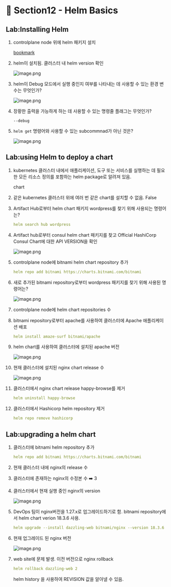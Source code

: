 # 🍨 Section12 - Helm Basics

## Lab:Installing Helm

1. controlplane node 위에 helm 패키지 설치

    [bookmark](https://helm.sh/docs/intro/install/#from-script)

2. helm이 설치됨. 클러스터 내 helm version 확인

    ![image.png](https://prod-files-secure.s3.us-west-2.amazonaws.com/b2ea2032-00e9-4883-a13b-cb03cf5b2334/c9bdd932-487b-48fe-a79d-59ac5065d76a/image.png?X-Amz-Algorithm=AWS4-HMAC-SHA256&X-Amz-Content-Sha256=UNSIGNED-PAYLOAD&X-Amz-Credential=ASIAZI2LB466YUOZN45H%2F20250327%2Fus-west-2%2Fs3%2Faws4_request&X-Amz-Date=20250327T141156Z&X-Amz-Expires=3600&X-Amz-Security-Token=IQoJb3JpZ2luX2VjEN7%2F%2F%2F%2F%2F%2F%2F%2F%2F%2FwEaCXVzLXdlc3QtMiJHMEUCIQDrhhmSHuGghUnAYrFO8lEp8qghkcr2uMuLL%2FOummMNZgIgKa1ExcYxG0q9vqr9f3UQgxFHkSFwuewIAANEVfLNbcYq%2FwMIRxAAGgw2Mzc0MjMxODM4MDUiDMU8ezcRm6h7vDXjDSrcAySMS1fJVC4LWnZHRqDnTT4hynUKdXrZXZNV8c5thjoNFWBk9aqWDHuNVsy7VvmjbU3DAfR2TihgSXuNUOh7CBQ1YB%2FSOkgiJou7%2FSJQ0G5yJxYW3XY6%2FTfS3x1zbXocZuOQgu7WAywhkLrWGEUGiGcLoPlOZiCQ5iHxqz9V0bPT5CVeAa7ZtCEZs3ad%2Bm6XkouWcqXOPb74rZWO7gWT%2Fz9RBs%2FUAQoZMuYxKCU86GOCKVfbyiy%2Fn%2BClpBoEgye8%2FgWHRdmebdztFKVtx2kOwxU9WMtN4MS5PgRQ%2BoAiuZfOXxnb0dUyi0jzV4S9HkBZSQ4aSYUnDBTFn7d7Bb0wFAO1Fo8YTRCB4iRP26%2FnO4otvBwYa%2Fxy7QI8hUxeKkE7r9F0YiDbnq2pwIUxaU0stNLmlU%2BxixHb77PyAPGm9x9qwnk%2F1X0Yf8Cf%2BwF07y0j34BkUYg8caVGmJZ8nWKEXuYFsQiWPWKbLA%2FdaTFv6ZbZI0hqZjUmsAOgXJ61taHf8qkPndWgCneRiUws9tgR2AXm%2FkUcTgURmi9Sq6JEiLz14VsFEGhIhDPyeRyndDqMXjaMtgTIg3585%2FS%2FCvNeJuCaOuQ7tvLKZJsmKnXLuJjc4uaGdyOsjGBTTf0IMPCwlb8GOqUBGPbwPoqFr73kKFaYMJqHRV49RgPySw%2BSLf3TLnKuYf68R%2B58Hlg%2FuIouKQZlyfaysR3%2FenCf1cql3HzBC%2BwDI5DoqVvUluRxdg3QSVIujwrV3Rt9uqrrpb0IeRr1gLinIYMNLnJpDbLKFhCoPhABMZWV3qfEVtbdnx8v1Tzol%2Bs%2BekiTDNKpZ7oP7dtbfhhPQLxaoJ22WrgqG%2BJcbGlFekkbm0lO&X-Amz-Signature=dbb250a620eb25bda07a567d003f3d3015ebc17c021d6d84f8599dedebd82d4a&X-Amz-SignedHeaders=host&x-id=GetObject)

3. helm이 Debug 모드에서 실행 중인지 여부를 나타내는 데 사용할 수 있는 환경 변수는 무엇인가?

    ![image.png](https://prod-files-secure.s3.us-west-2.amazonaws.com/b2ea2032-00e9-4883-a13b-cb03cf5b2334/69ca795c-9f38-4d08-ab29-52d6ec8dfe45/image.png?X-Amz-Algorithm=AWS4-HMAC-SHA256&X-Amz-Content-Sha256=UNSIGNED-PAYLOAD&X-Amz-Credential=ASIAZI2LB466QGQCGWWY%2F20250327%2Fus-west-2%2Fs3%2Faws4_request&X-Amz-Date=20250327T141156Z&X-Amz-Expires=3600&X-Amz-Security-Token=IQoJb3JpZ2luX2VjEN7%2F%2F%2F%2F%2F%2F%2F%2F%2F%2FwEaCXVzLXdlc3QtMiJHMEUCIELUZ1WsdYpzZEtep8Whb9%2BkQSy%2B7xf0kIaSSv62ViNVAiEAufqXKH5z2Wy%2B1UACtLn34vwbXCSkwD3KgGeO43ZYFtgq%2FwMIRxAAGgw2Mzc0MjMxODM4MDUiDE5ymaHjVlt3iQcyPyrcAwbPIZlFro9bt3%2BQozqaVkNRSDzKWCx0X3AKWhgAg8PVQAgLiugsn38CLZPNWjzltVNo0OCiYroboCGn30%2BOQ9DK7LeHVowSA89wpnVUn2ZPsL8j8hbKd7qXf%2Bk5NPd%2Bsn3YdYEUGvtus8Sr2W78%2B1dOPfKrwDAquFJudtixrsZIdrpycL8kYAzgXlScPL8MrWFyuWuO0ftqNUom2SZ2Tw1kXPjQPFO2shv7ZG04pbet2R2dBsm3L%2FXkHlV9tkiABWnzjIH8vIt3A10GVHi1iNW0jS%2BK%2FjFRUeXq4GCdSAYHkkXQ6aNY7Rfj2b53emaOshZuSZ3WF4IBwXYxHIB3rEoGtbEpNOVIkZTXR%2BoKjwCI6D1G7sk7RQkPFiFG4L5E44HBBmrrEoxFtC8ofjTXjFyu9rvtNRS5bgKS3RDFdkOE0JqPeaZ4luV39EnXgo44p6kaZxVbxyzt%2Fmo4dTR5Z1ZAq6EUiuFpHcoo1S21rPxHZ%2FZGJ8PyljZ65V8QIGBxDbB6NOEwpQUXloVKtrzKzmaOpT5%2FssGDOJDhAlLzY%2BFU7PTkyyxYLmBNiMNByMtHieRlJwP3p2mww8urKFn6Y3e6%2FITnEIPFAIUyh3RoTp1TdbReWppPa2IZAcVBMMKylb8GOqUB0CAzETGN3vVdjCUZXcGOnkv2eyRDhc4FtvNSuihsVy%2BZoCg4UEK%2BI4upaY3o6PclXzZC98y1iJzcB%2BQqVRjt7XbWm2h7kIo0CMb5MG3kEPLX51dfKcHBw6eKgx1YCylKlG4F9dO1WM91kezYPwQGej7UfZ0%2FFJm6xZCXtVaTxfkq%2BytWWPBF6l%2BhEk%2FWyqMCje37VmXg1vlH0jiQuynfGM5EOCT7&X-Amz-Signature=448b09c96c9cebb340035cd3a4c59dfdbe921a2168505d8db0e868ca39e847be&X-Amz-SignedHeaders=host&x-id=GetObject)

4. 장황한 출력을 가능하게 하는 데 사용할 수 있는 명령줄 플래그는 무엇인가?

    `--debug`

5. `helm get` 명령어와 사용할 수 있는 subcommnad가 아닌 것은?

    ![image.png](https://prod-files-secure.s3.us-west-2.amazonaws.com/b2ea2032-00e9-4883-a13b-cb03cf5b2334/8b4d92de-2e0c-42f2-8ca2-402d161402a4/image.png?X-Amz-Algorithm=AWS4-HMAC-SHA256&X-Amz-Content-Sha256=UNSIGNED-PAYLOAD&X-Amz-Credential=ASIAZI2LB466YYZHQE67%2F20250327%2Fus-west-2%2Fs3%2Faws4_request&X-Amz-Date=20250327T141156Z&X-Amz-Expires=3600&X-Amz-Security-Token=IQoJb3JpZ2luX2VjEN7%2F%2F%2F%2F%2F%2F%2F%2F%2F%2FwEaCXVzLXdlc3QtMiJGMEQCIHvak4MPxPSVeyVB%2Fad%2BRRSvSMGq1AV1rj8dBYJ3A6H9AiBL1REVvMss6Rmg0474RPCqJ9J3REfa0JqRzEcET9%2BcPyr%2FAwhHEAAaDDYzNzQyMzE4MzgwNSIM02YHQ%2BWt48VISUlyKtwDEWnw3WBvROZ86C0jZGHLYPHktfcwG0qxo%2FXvB%2B7XkJWAUuCKJQ1vJwxuMI8vWWuIYJh%2FAZK0Dyh3jB2tjIIYopow6ifAWYnkfzxFpo7S%2B%2BOIHIuteLuMCp9%2F2Rd%2FFBautxi1foMYpYi7%2B%2BgpLisyVZB22C0w0pK7k31%2FSCmPl%2FbxZpfT5msaeEnwXHsnKJ%2BXYVe7jTwRtriyYIgmFl4HmS2eCZVb0QahpLH2a1i6Mfe4P6w9iCMG5PqFY%2FF6NR0ljfrTBS7bYRPDAua1Xh8VDkw%2BcApZ7bDi0mA1JXYBLUfmqsnLSzkv6e75nru4DpEtTJrUWKXGjbonG43kgPhFKhc7P3GvuZc3Haw%2B%2FgOlKDFRHATZu4xDxJEw4WnssythsGISQX%2Bq9BW4Ebu6ibf2q9n6Xg51w8n2dyxmxcbBDuZbaabZZiPIg5JhGGooiYmrFZKCxBiuThEDAl7RHwrkVkgbcS4z9e62zpNuNpx2t96qJ8%2BBQy6HMte6Hk%2FE%2FwDiTr9EUlc348OmD2zJkc6XgzMWcpzIMtu%2FoeD63DJGZAcVEDdkoNWYaM0I%2F%2BFUwM6E21Gxs1rN4adcnCL9%2B9CRo0fT%2Ff9Qp1ANfAEFRU%2FiCqnyodCOcZ0KOYinYscwhrKVvwY6pgFOGqmn5Z71IN3JVzyhSPGhqCNY0S5dJx%2BuVG2VdcU5yq2uc%2BJdsilbARWswIpUewWiC1FCajvKaoXwPdYi%2BAs%2FvkWOHpcZz%2B5vFzH5WQh%2F3QR7zymJqnccv4ShqH46zyKsciZD3yL0vNxuZehOy4wMLTOCtmNrmdNaXkmGb7kUhPHJSFzukfQZ9gRezpHc8oE0P7ik%2BGOiBO7MqTfkRwxTXeV%2BEhA%2B&X-Amz-Signature=7c74510d37b97d4205af92e5082c2794b61756dac551829242208035a3cf6bd6&X-Amz-SignedHeaders=host&x-id=GetObject)


## Lab:using Helm to deploy a chart

1. kubernetes 클러스터 내에서 애플리케이션, 도구 또는 서비스를 실행하는 데 필요한 모든 리소스 정의를 포함하는 helm package로 알려져 있음.

    chart

2. 같은 kubernetes 클러스터 위에 여러 번 같은 chart를 설치할 수 없음. False
3. Artifact Hub로부터 helm chart 패키지 wordpress를 찾기 위해 사용되는 명령어는?

    ```yaml
    helm search hub wordpress
    ```

4. Artifact hub로부터 consul helm chart 패키지를 찾고 Official HashiCorp Consul Chart에 대한 API  VERSION을 확인

    ![image.png](https://prod-files-secure.s3.us-west-2.amazonaws.com/b2ea2032-00e9-4883-a13b-cb03cf5b2334/930692cd-425e-4e23-9c1b-928f9f1e131a/image.png?X-Amz-Algorithm=AWS4-HMAC-SHA256&X-Amz-Content-Sha256=UNSIGNED-PAYLOAD&X-Amz-Credential=ASIAZI2LB466XBDVR7QD%2F20250327%2Fus-west-2%2Fs3%2Faws4_request&X-Amz-Date=20250327T141158Z&X-Amz-Expires=3600&X-Amz-Security-Token=IQoJb3JpZ2luX2VjEN7%2F%2F%2F%2F%2F%2F%2F%2F%2F%2FwEaCXVzLXdlc3QtMiJGMEQCIFWdCkBcqeHeRNH4pUVm97lh50iu9ilVUBrDETeLUvmdAiAzUSMfNYHxl%2BnYl9IJ9imLRMxbJRjTzVc8VfO7tAlrQSr%2FAwhHEAAaDDYzNzQyMzE4MzgwNSIMkRmTpmEYBQd5wEI8KtwDxfJuVf2hcDjButf2hjrZDw3awYUeIel6pIoxIaKptqnyIuVVmsDThTkgxD93FHJQkp15kk0dKvJalB6I5mhJvwcre4BmalCcAUpeJcD%2FBQQyvrG%2FxyB127A7iEZg6Aid8vfX9sLrhP8aWVNczyD5e4L2Qqb2UbqbNqB%2BEuvxvqr42BBpPFfZGYEF%2BNLW0GFbJuKdO%2FaY581Y89txBurRK2bp19sa95R%2BpsHq1nxmoMq4hNw7eHEDSpGiTIYz8ComyTB971Llvh2DIy7DLyDc2rmayKt82ONh3D%2BynZpb1GORb7WXLQ4EizlZzF5P4%2B9Toy%2FUFzbAqI94ik2II1AJ8JjIJbYzoXV0gQHBl%2Ft2lgR9X4JX%2FHCq%2BPVh9ISl8FutZPDWwgPcC9HqbgRGC1RD%2F6gcZAhpREq4CY5NR1ZsZdV%2FNRmHwZUlqQENSf71s5HUt2Xo3XNIGE%2BQqwGAOoPt8T8FOWU8kB4U7SCvc7HenOdXK%2BSFWB7yqv31f1m3jKDqXw8zWiad5r%2BOzkgYB474irJXxMh46YergEsVhWnoB%2BT7qRkidlSw0p%2BjMw2imwdvgTQwoO5htrDKw3X2mvsulWcVdQ9P4As6zPjMNSklpQzOo6z9glJdhhJeegYw57CVvwY6pgFxkD6t9drXeHgbgjOTpGP9xJs27qNcVSjJqT7gvScVY2EOd0Rbm34PSUAmhYwkWNgNu73Po9CaeYsOUO60hbS3LUqX8dGcMwZiyfMHsv4ldTwWas654qP44i4NxZVKDvvZ5xh0WvQM2zB8CoxC%2BAFHx2uNSzs2QSfh80RxlzUBg35OiTVo8WwbulsCmdap8GfPaU1rFdHJPclXMQUa76wZpWNShejj&X-Amz-Signature=1f8a29c457f08a3a2e45b722d3cf6c90c97d6b3cebcd283129a9f8fc3e1a691c&X-Amz-SignedHeaders=host&x-id=GetObject)

5. controlplane node에 bitnami helm chart repository 추가

    ```yaml
    helm repo add bitnami https://charts.bitnami.com/bitnami
    ```

6. 새로 추가된 bitnami repository로부터 wordpress 패키지를 찾기 위해 사용된 명령어는?

    ![image.png](https://prod-files-secure.s3.us-west-2.amazonaws.com/b2ea2032-00e9-4883-a13b-cb03cf5b2334/048cc660-48fe-40f7-9e95-b0f2f327e878/image.png?X-Amz-Algorithm=AWS4-HMAC-SHA256&X-Amz-Content-Sha256=UNSIGNED-PAYLOAD&X-Amz-Credential=ASIAZI2LB4663VUHKXI7%2F20250327%2Fus-west-2%2Fs3%2Faws4_request&X-Amz-Date=20250327T141159Z&X-Amz-Expires=3600&X-Amz-Security-Token=IQoJb3JpZ2luX2VjEN7%2F%2F%2F%2F%2F%2F%2F%2F%2F%2FwEaCXVzLXdlc3QtMiJGMEQCHxd1cZZacSFr%2ByQplK8S3gG%2FUW4ABdJ8wHdHtGSs97ECIQCLPmGEw8El7CvxE2HZ7n8ti1Upf%2FapvdLGk6xNnrVWxyr%2FAwhHEAAaDDYzNzQyMzE4MzgwNSIMulFpi1YTQKJeo3a8KtwDCl50DnaAwIOQpxA8DtSwM20r0Fa2YYS7kDTc01yt7AkStK95RijBMI2aViAoB0PKdpd6lv%2Fr7Pawd8nG5YzqwxlNCzNnVa6pyjxssEJZJZKmMEwBF3mEn%2F1VplSzzGTJukmlZrscCDmK0TSpTTmVf4XHocXmH3cenryA1vW%2FkbCAzUzU8n3u%2Bbq5Z0yjTJ292wbf9O8AKw0OfnqBUcHggsBr74jjzhwBW9Rgq3yiWyoTFmcL%2Bet39apIqxn3OO2cqZAca2Z1FdlzlWNA2qMcfv8sqfz99RHGBr7obCG%2BOdkKVssaFpKcdKg6VEaxvBvj%2BSf3XqivWHvm2NbI%2Fh4Ld5X375FP5EfxcAOpSjXihKdm9M8YbyT8Facwk3%2BZOhMmVuNQsYsIX6nHk52rX60ahfr46ORgDjoKrjKvzaCM7MYZ5XyxvtUCTWEDkyYXlAkG0FNXJCH8V6MV5dWTfTkcmG4jc2vzoT00hu4ltMc5pMKRf5q%2B9tMbUuOvkUbVHMJWD8O8aNGeduYAwMTVrZnAiG6W3%2FJ2RbyDb2EBdcWcaohAtGFwlKallTE5Njj%2BuqFbHM5qBdEyXb1gFpcASciY29I8jxN9q%2FUo9A8d0lGEarIJDhVAmPbC51ldaFUw2bGVvwY6pgE%2FHCrOKwHEdRpDErQYFAQNcYykW4INySmCGhIavcf0GiIr3Ql1sjVBkks7LeifJQtNYlCt8LmMnAKXhYjkCjRZ4F1Yp1yus6qms%2FZv8zk6LnRtIxy%2Bboo5GBFiqgDXDthHWG2MQ0PBUxmApHWMADo1GsIUuh%2F6fnwFhUqLJDZQl%2F2Cs6QqUQLvswvO8GOD2IcwnaZpTDS5Y%2FgCs7mhKq%2F%2BD7Sorslw&X-Amz-Signature=5edb6fefc334ed036fa24df3b935a84c98e5b0c47d2b9409ca84e8658d17f787&X-Amz-SignedHeaders=host&x-id=GetObject)

7. controlplane node에 helm chart repositories 수
8. bitnami repository로부터 apache를 사용하여 클러스터에 Apache 애플리케이션 배포

    ```yaml
    helm install amaze-surf bitnami/apache
    ```

9. helm chart를 사용하여 클러스터에 설치된 apache 버전

    ![image.png](https://prod-files-secure.s3.us-west-2.amazonaws.com/b2ea2032-00e9-4883-a13b-cb03cf5b2334/e38adf70-0b48-42cc-9fc1-c4beff4e690a/image.png?X-Amz-Algorithm=AWS4-HMAC-SHA256&X-Amz-Content-Sha256=UNSIGNED-PAYLOAD&X-Amz-Credential=ASIAZI2LB4662NSTR5EL%2F20250327%2Fus-west-2%2Fs3%2Faws4_request&X-Amz-Date=20250327T141159Z&X-Amz-Expires=3600&X-Amz-Security-Token=IQoJb3JpZ2luX2VjEN7%2F%2F%2F%2F%2F%2F%2F%2F%2F%2FwEaCXVzLXdlc3QtMiJGMEQCIHEIl99YyPsyIsjzNyx5tKJwfdwYRQWarvhRLWA%2Frqb6AiBFYe5ObER6fEWSqObfVDRXEF%2BCHnZpkBmgTh40rJdmGCr%2FAwhHEAAaDDYzNzQyMzE4MzgwNSIMJCAiPbizL2od44uHKtwD4rR3XVsU4uzSk4qMaRk7LDETmcqR%2FPc3u21CnsoGnFd7mkR%2FP7eQE%2FQz4DwkDweKrSsgQu8NC1UdtrXUWYMRVWvUeCUAfcXiLI0WRaeC%2BlgjUdJ7HRm%2FNX6cRf9EOe7kMRjIPdluEyNgFYOFUp946i%2BypjvAsRNSrmG8LPvz%2BabqAwIHNjom6o0lgxOYC0hVtix4QQOl04XcZrkKWxgabdRPBhkbT8Ip9U3cVs0y3L4py%2BCpxDVHVyUavVIVINgcvfW5kPkWM126gD9idphf7NUAX%2FxLpCpuDP%2BW0GFxSiyLB5qjLjFKRC4EQPX5kl3RbW3XkqXX8QgUuHqtFGiwMniirI0P2%2BAueM6tY8zVMCBJrS1uwVuCIbtYDyhgbtwVhN4g6lznAxHynn5kS%2F%2FYHoo1i6mxHpiQOvatvXUYtqrPLMcN6sQLX2OncNgbRzigeLKHz12TBszcmSu3BE%2FEbFZYPD%2BvUM2PGFgz7garGQX7gE10ZpjkCtBIWaJL8JEZbVgEwFZRbZ5DpDp75ZweZw85kb8LVNvAFN3N7czk6Kn7zGmmLnB%2B2wdRJjjfQaZ09gs7bNCHZW9va4URSX2pOKV3%2BNDjClm%2B5KdrwmffHy5uuQhSfDnF22zSjLgw%2F7CVvwY6pgH40hiwhId%2BMd2axcYUX9MIkimq6GnAxC0fZUBJT77dqBIHYAVHlLYc1EfaZ5a9pHZ99L76Zh%2Fc5ISWJbGhtNF9RyONetVuiKYPHlKubb31cFxxPB4uCxoUq%2FaKcjF3Dtxkk9f45MtoovA0L01UnJuurVCG%2F%2FQgy9mT6LAg7nna7BidBvA4R5hEO4f7Vj%2Fd7EeQpzOBcI02AdQBhxa9GRKxSMKFhFie&X-Amz-Signature=47e6854fa31ec9127390ae729398397d6cb8775ed78d772ede454290eb2634b2&X-Amz-SignedHeaders=host&x-id=GetObject)

10. 현재 클러스터에 설치된 nginx chart release 수

    ![image.png](https://prod-files-secure.s3.us-west-2.amazonaws.com/b2ea2032-00e9-4883-a13b-cb03cf5b2334/8388808b-1d20-480f-ba99-2276eda3aeec/image.png?X-Amz-Algorithm=AWS4-HMAC-SHA256&X-Amz-Content-Sha256=UNSIGNED-PAYLOAD&X-Amz-Credential=ASIAZI2LB466226G5OP7%2F20250327%2Fus-west-2%2Fs3%2Faws4_request&X-Amz-Date=20250327T141159Z&X-Amz-Expires=3600&X-Amz-Security-Token=IQoJb3JpZ2luX2VjEN7%2F%2F%2F%2F%2F%2F%2F%2F%2F%2FwEaCXVzLXdlc3QtMiJHMEUCIQDf76iW7MHnLzvns3u9UMOvZSospDTirUNZbTWx%2F9XmOgIgMnL2COYFt7Eztu%2BZs2rmVq9fE70nW7e9mFB99KLMgBcq%2FwMIRxAAGgw2Mzc0MjMxODM4MDUiDJWOMc14DHboiJ4qJSrcA2E3lHM1oDZE4gaP4hz5pLJLuANZr8y9VuvEERayDTY%2B9UnA3S%2FOiwQT1%2FOAKQgJyNXUS6WIKDJB57DHdE%2BnXSvDPUgphG%2BiOpS0w1XO3ztVdZKHL26UcZ9QZRb%2FRLfk87%2BP79qUunfAvEUqL9S%2BJjWYRJl4y9B30CYGqa2zw2QJ3MaK8hglUskyFFiA1OzjKFWfaKfjHLPW7irRhX4BZbdBfpvuODgz8JuvN%2BZY6l3xAZV7pYuyZXqV%2BDE3hKbkJUiSPHbcLs7sIU22c%2B3yNsft7yZ7UyhJJT8%2Fe0%2FU%2Fhc3%2BItvAsIx3GEZ%2FwmWr%2B7ogkatE3uQoYOZ5hxaTEciUMmgkpXkhu%2BntspOaOXrxVJj80FvO2XkB4xbzDDQEFhZ9Ax1A%2F%2FmBmSEh9cmhiXq0Yayc9JpyPXFQFa3vPwHg3YQEzYirqpiHlXu992Drnz%2FH5gAOD9mVsIpVDhBEgDKu0sjiy2AJo8wVV4zteBbs7bzNVOERe56db%2FQgdU0Bg4TYPtpo2ksRabNfrZ9k4RUyiB%2FXRkdTeX5fifQRURca1Xo48p6mhqgKyZK2C1ZvrI0Yy0F50YvVKe8lJ9%2Fh6JNNhux0yuRAHp03qJwGgjHP4ajdDmTbB%2BjcPl2ozBcMIWxlb8GOqUBDKZS6%2FWjhFQ407qWqE9STEM6SUMSA6eTL9dtUS5QdAKf%2BblCbm5lSrjQ4VSev6XbTmBi7iR1LjB4wrPIJbdZezVLOP7kGsanERUt60uEa24BQNdNOOt1TRXS7UKFoeXhFAvMgXI5%2B862Y%2BbDOhXxzCwYcTXFvvyF7tc80KjcO6sL4CrB216LuuL%2FZW%2BRtOhtRmxQsr2LR0EMDKp%2F%2BiktdnhnL8QL&X-Amz-Signature=fe815419596a978f9b8a8791fb545d878cfc61965f40b9f5cfd25feb9f242638&X-Amz-SignedHeaders=host&x-id=GetObject)

11. 클러스터에서 nginx chart release happy-browse를 제거

    ```yaml
    helm uninstall happy-browse
    ```

12. 클러스터에서 Hashicorp helm repository 제거

    ```yaml
    helm repo remove hashicorp
    ```


## Lab:upgrading a helm chart

1. 클러스터에 bitnami helm repository 추가

    ```yaml
    helm repo add bitnami https://charts.bitnami.com/bitnami
    ```

2. 현재 클러스터 내에 nginx의  release 수
3. 클러스터에 존재하는 nginx의 수정본 수 ➡️ 3
4. 클러스터에서 현재 실행 중인 nginx의 version

    ![image.png](https://prod-files-secure.s3.us-west-2.amazonaws.com/b2ea2032-00e9-4883-a13b-cb03cf5b2334/b455502b-e813-41c9-a31d-758acd7b6fc1/image.png?X-Amz-Algorithm=AWS4-HMAC-SHA256&X-Amz-Content-Sha256=UNSIGNED-PAYLOAD&X-Amz-Credential=ASIAZI2LB4663AI6OC5Z%2F20250327%2Fus-west-2%2Fs3%2Faws4_request&X-Amz-Date=20250327T141205Z&X-Amz-Expires=3600&X-Amz-Security-Token=IQoJb3JpZ2luX2VjEN7%2F%2F%2F%2F%2F%2F%2F%2F%2F%2FwEaCXVzLXdlc3QtMiJGMEQCIFCD2Ex%2Fntq5hIWon5FEkZ3xaIBqBsi2r3DZSIwJIgMEAiAY2idADiipMm%2F1yVIwD7lMf%2BrG2zTKE69RUc4R1KhCzSr%2FAwhHEAAaDDYzNzQyMzE4MzgwNSIMG4rJJH5WWiM0kl3WKtwDX93Ql1HQiwkaBHIMLXbCMxOhkx4ipmt2OaJ08h50qkZ8RYqY0P5bc7Mxvx9od6xX3sKF%2FtEntX1%2FRsG8A5x8Qh0U8BCfbnrEFNZR24kkJFayU7KbLOZlFDk1LtBUo3HP7hfEWL2LLjPHXJ%2BfcbKUA5GSrFwAS02oE5yNfK8G7Wgy8hZhqCPQp44C2y5KcdH2BhfIEYQHKwan%2Bi6ahKo8CGtDazt8IQzLZu1O7HPfmAjLudqG3mCSZ4mnSsDgga9816XPDnNbjFM6g0vhrA6PoJBjhxCxof5D8Vpx%2BkuzBfAt1oNiQhzFOkfF7BwotrY6aQwa0T42u1a1dZnLTwbETEiHvaxjCZyvATGSxyJvJrmIf%2FVgm8W%2FQeRmCXsMsI7H7WRzUCT6kTbSVNetgLvAQdN4zXhQQSlmPR2HEXLXr3fFoG8VaPJNxPqB5kdwULL0eOt6PxYch%2B6PTalotJOHFPBGDj0ihGFy27CC4tv7jBSYKjS6bY1%2FeOXndUaxEoscuUZpiBKCgauwHQ%2BQzFdSwxgZFhmuv4TZWiRld0nn0aaj%2Fl0KUPQ6AhRBx8uAmDesXdl2cPanOLDR4muvTyEjlU3Z0BwcIv%2FD5E5QEr34lp7UoEVdapw9pXb89n8w17GVvwY6pgHjVtCAVFt5ODztDW3pZqrvT4RiQHaAKTaCWIUEzKgd%2BJSVBlnfm%2B9fUvoq44lrgMBzuaFOZHN9erb2Vy9BXj2xRs9hvUvROi8Gzd1pQJLJSeVT5%2BzVfvfAHl1RBuplGvk1WO9pkR5fZcPahpus02XF%2BVyYWZZQ8fGLV183jXz2aDYCdSKM5p%2FRKH5e5pQ67CaWimzVyO0a8mL5sJcGPp%2BZInRyfRmd&X-Amz-Signature=18b661ea382a6d34eb6faec69a88fa32c614a52f59d1f3facbe4c2ce1aae6b25&X-Amz-SignedHeaders=host&x-id=GetObject)

5. DevOps 팀이 nginx버전을 1.27.x로 업그레이드하기로 함. bitnami repository에서 helm chart verion 18.3.6 사용.

    ```yaml
    helm upgrade --install dazzling-web bitnami/nginx --version 18.3.6
    ```

6. 현재 업그레이드 된 nginx 버전

    ![image.png](https://prod-files-secure.s3.us-west-2.amazonaws.com/b2ea2032-00e9-4883-a13b-cb03cf5b2334/f7b287a2-6476-42d1-97ee-a1845c92fe99/image.png?X-Amz-Algorithm=AWS4-HMAC-SHA256&X-Amz-Content-Sha256=UNSIGNED-PAYLOAD&X-Amz-Credential=ASIAZI2LB4664C5OAZTL%2F20250327%2Fus-west-2%2Fs3%2Faws4_request&X-Amz-Date=20250327T141205Z&X-Amz-Expires=3600&X-Amz-Security-Token=IQoJb3JpZ2luX2VjEN7%2F%2F%2F%2F%2F%2F%2F%2F%2F%2FwEaCXVzLXdlc3QtMiJGMEQCIBQSc9iMgEr7sG5%2BZgy9ITodJO0kygEe77Qzu446HqNsAiBpcF7FbPE0eJhXPbq4qxEf4ELkqX758qiDaQlmaAC2%2Fir%2FAwhHEAAaDDYzNzQyMzE4MzgwNSIMlCDQ2%2BkV6TtFj2J6KtwDf%2BqvV2cSYz9dmZcGlkLxECUR9xX5CWaLNQOXMCKTvq%2FpZJ%2Bon8pt8inNl6K8igFY5RFiAeg50w6%2FFjvNMvvWL2SyJNAtDRZv4YnSLmzFxSdKPQc6BtNC4CUoI4wXxQP8%2FdH25xTHJjTH4fo9FvM7oFF8ckwLx%2FQf2Niutxsi41Xejw0h%2F7HjV267z9FsyNRonIYusOi%2FZfFr5lQlZ0flJheyxa3zpgdy%2FG37A6Z3koRyE00%2FPXKoxs2ilsbqPMf7icGgfQfCsFuc2AtbB6kxiU7wh2gSYIlWbxOFAZ71CvrM9%2Bja4Y5QaGHKgyT99VkF%2FQM6g%2BMDbXUEm1llmlQ0HDbBbGzaKhBj5SEM9Eg7Qtyo6p3wR%2BgBr300rpri0i7%2FPEzBM8621k6cauOAVZEOkFaUiy8JFG9MbdVrIVyLKXCVDjjKn%2BxfTpxqKJLx7OK68INKS%2Fcdlj8cWgMidKh3Tb2xrBhtC34Fk4kzACQWJyTDg%2FxugLtSY0Sh7YRXMfuajsqKYm5VbTdygQnm%2F7fqGphuvV64zHUbvb55nIhTVHkOhm6aNTYDQ89WQimgP7nlVkAaMJ%2B3xB26GDrVcDu%2BBB5lVFifRh1Uxpf%2BNyq1lMCGKUxHObrEFWTUg%2FIw%2B7GVvwY6pgEgPyH7nIzYkKUGihbfbCVKnRnYSyvw4VaFjAui%2BZwi8inQFO05D1a6kVsTYDZZBPnCQ2gZQF8MaZyAlVMkpwOqIv2b4YH3SU8%2BZ6CSTpg94juLwCmRPYnP2qTToOuhHgFunWot%2BQC0bhoVbY69KQPh4bk9uCgu5QU2Uv64JPb87T%2BcMkVdgpA0l6QTX57xDFNvFxQVNglmA6VdhxeDC8By23MU2PH1&X-Amz-Signature=ff30135da046d2ef33950d8cb1e683233dff8b622f877ea85577aa7a566d62bb&X-Amz-SignedHeaders=host&x-id=GetObject)

7. web site에 문제 발생. 이전 버전으로 nginx rollback

    ```yaml
    helm rollback dazzling-web 2
    ```


    helm history <release name>을 사용하여 REVISION 값을 알아낼 수 있음.

